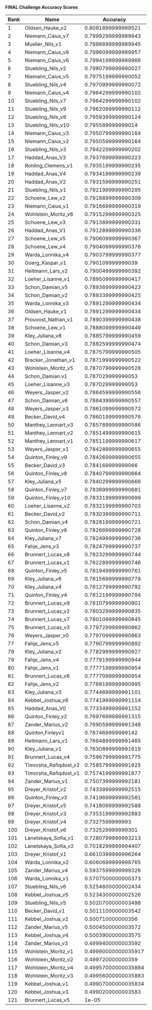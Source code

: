 **FINAL Challenge Accuracy Scores**



|Rank|Name|Accuracy|
|----|-----|---|
|1|Oldsen_Hauke_v2|0.8091899999989521|
|2|Niemann_Caius_v7|0.7999299999989943|
|3|Mueller_Nils_v1|0.7998899999989945|
|4|Niemann_Caius_v8|0.7996099999989957|
|5|Niemann_Caius_v6|0.7994199999989966|
|6|Stuebling_Nils_v2|0.7980799999990027|
|7|Niemann_Caius_v5|0.7975199999990052|
|8|Stuebling_Nils_v4|0.7970999999990072|
|9|Niemann_Caius_v4|0.7964299999990102|
|10|Stuebling_Nils_v7|0.7964299999990102|
|11|Stuebling_Nils_v9|0.7962099999990112|
|12|Stuebling_Nils_v8|0.7959399999990124|
|13|Stuebling_Nils_v10|0.795589999999014|
|14|Niemann_Caius_v3|0.7950799999990164|
|15|Niemann_Caius_v2|0.7950599999990164|
|16|Stuebling_Nils_v3|0.7942299999990202|
|17|Haddad_Anas_V3|0.7937699999990223|
|18|Rohling_Clemens_v1|0.7935199999990235|
|19|Haddad_Anas_V4|0.7934199999990239|
|20|Haddad_Anas_V2|0.7931599999990251|
|21|Stuebling_Nils_v1|0.7921999999990295|
|22|Schoene_Lew_v2|0.7918899999990309|
|23|Niemann_Caius_v1|0.7916699999990319|
|24|Wohlstein_Moritz_v6|0.7915299999990325|
|25|Schoene_Lew_v3|0.7913899999990331|
|26|Haddad_Anas_V1|0.7912899999990336|
|27|Schoene_Lew_v5|0.7906099999990367|
|28|Schoene_Lew_v4|0.7904099999990376|
|29|Warda_Lonnika_v4|0.7903799999990377|
|30|Goerg_Kaspar_v1|0.790109999999039|
|31|Heitmann_Lars_v2|0.7900499999990392|
|32|Loeher_Lisanne_v1|0.7895099999990417|
|33|Schon_Damian_v5|0.7893699999990423|
|34|Schon_Damian_v2|0.7893399999990425|
|35|Warda_Lonnika_v3|0.7891299999990434|
|36|Oldsen_Hauke_v1|0.7891299999990434|
|37|Prouvost_Nathan_v1|0.7890399999990438|
|38|Schoene_Lew_v1|0.7888099999990449|
|39|Kley_Juliana_v8|0.7885799999990459|
|40|Schon_Damian_v3|0.7882599999990474|
|41|Loeher_Lisanne_v4|0.7875799999990505|
|42|Bracker_Jonathan_v1|0.7871999999990522|
|43|Wohlstein_Moritz_v5|0.7870799999990528|
|44|Schon_Damian.v1|0.787029999999053|
|45|Loeher_Lisanne_v3|0.787029999999053|
|46|Weyers_Jasper_v2|0.7864599999990556|
|47|Schon_Damian_v6|0.7864399999990557|
|48|Weyers_Jasper_v3|0.7861099999990572|
|49|Becker_David_v4|0.7860199999990576|
|50|Manthey_Lennart_v3|0.7857899999990586|
|51|Manthey_Lennart_v2|0.7851499999990615|
|52|Manthey_Lennart_v1|0.7851199999990617|
|53|Weyers_Jasper_v1|0.7842899999990655|
|54|Quinton_Finley_v9|0.7842699999990655|
|55|Becker_David_v3|0.784169999999066|
|56|Quinton_Finley_v8|0.7840799999990664|
|57|Kley_Juliana_v5|0.7840299999990666|
|58|Quinton_Finley_v7|0.7836999999990681|
|59|Quinton_Finley_v10|0.7833199999990699|
|60|Loeher_Lisanne_v2|0.7832199999990703|
|61|Becker_David_v2|0.7830399999990711|
|62|Schon_Damian_v4|0.7828199999990721|
|63|Quinton_Finley_v6|0.7826699999990728|
|64|Kley_Juliana_v7|0.7824999999990736|
|65|Fahje_Jens_v3|0.7824799999990737|
|66|Brunnert_Lucas_v8|0.7823299999990744|
|67|Brunnert_Lucas_v1|0.7822899999990746|
|68|Quinton_Finley_v5|0.7819499999990761|
|69|Kley_Juliana_v6|0.7815699999990778|
|70|Kley_Juliana_v4|0.7812799999990792|
|71|Quinton_Finley_v4|0.7812199999990794|
|72|Brunnert_Lucas_v9|0.7810799999990801|
|73|Brunnert_Lucas_v2|0.7803299999990835|
|74|Brunnert_Lucas_v7|0.7801099999990845|
|75|Brunnert_Lucas_v3|0.7797299999990862|
|76|Weyers_Jasper_v0|0.7797099999990863|
|77|Fahje_Jens_v5|0.7790799999990892|
|78|Kley_Juliana_v2|0.7782999999990927|
|79|Fahje_Jens_v4|0.7779199999990944|
|80|Fahje_Jens_v1|0.7777199999990954|
|81|Brunnert_Lucas_v6|0.7777099999990954|
|82|Fahje_Jens_v2|0.7768199999990995|
|83|Kley_Juliana_v3|0.7744699999991101|
|84|Kebbel_Joshua_v6|0.7741999999991114|
|85|Haddad_Anas_V0|0.7733499999991152|
|86|Quinton_Finley_v2|0.7697699999991315|
|87|Zander_Marius_v2|0.7690599999991348|
|88|Quinton,Finleyv1|0.767469999999142|
|89|Heitmann_Lars_v1|0.7664899999991465|
|90|Kley_Juliana_v1|0.7630899999991619|
|91|Brunnert_Lucas_v4|0.7596799999991775|
|92|Timorsha_Rafiqdost_v2|0.7585799999991825|
|93|Timorsha_Rafiqdost_v1|0.7574199999991877|
|94|Zander_Marius_v1|0.7507399999992181|
|95|Dreyer_Kristof_v2|0.7433999999992515|
|96|Quinton_Finley_v3|0.7419699999992581|
|97|Dreyer_Kristof_v5|0.7418099999992588|
|98|Dreyer_Kristof_v3|0.7353199999992883|
|99|Dreyer_Kristof_v4|0.7327599999993|
|100|Dreyer_Kristof_v6|0.732529999999301|
|101|Lanetskaya_Sofia_v1|0.7280799999993213|
|102|Lanetskaya_Sofia_v2|0.7018299999994407|
|103|Dreyer_Kristof_v1|0.6610399999996264|
|104|Warda_Lonnika_v2|0.6060699999998765|
|105|Zander_Marius_v4|0.5937599999999326|
|106|Warda_Lonnika_v1|0.5707500000000373|
|107|Stuebling_Nils_v6|0.5254600000002434|
|108|Kebbel_Joshua_v5|0.5234300000002526|
|109|Stuebling_Nils_v5|0.5020700000003498|
|110|Becker_David_v1|0.5011100000003542|
|111|Kebbel_Joshua_v2|0.500710000000356|
|112|Zander_Marius_v5|0.5004500000003572|
|113|Kebbel_Joshua_v4|0.5003900000003575|
|114|Zander_Marius_v3|0.4999400000003592|
|115|Wohlstein_Moritz_v1|0.49990000000035917|
|116|Wohlstein_Moritz_v2|0.499720000000359|
|117|Wohlstein_Moritz_v4|0.49957000000035884|
|118|Wohlstein_Moritz_v3|0.49956000000035883|
|119|Kebbel_Joshua_v1|0.49907000000035834|
|120|Kebbel_Joshua_v3|0.4990200000003583|
|121|Brunnert_Lucas_v5|1e-05|
